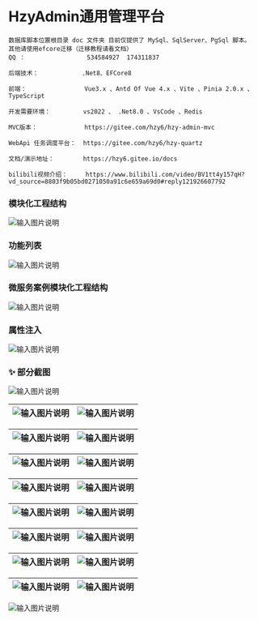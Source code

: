 # HzyAdmin通用管理平台
    
    数据库脚本位置根目录 doc 文件夹 目前仅提供了 MySql、SqlServer、PgSql 脚本。
    其他请使用efcore迁移（迁移教程请看文档）
    QQ ：                 534584927  174311837

    后端技术：            .Net8、EFCore8
    
    前端：                Vue3.x 、Antd Of Vue 4.x 、Vite 、Pinia 2.0.x 、TypeScript
    
    开发需要环境：         vs2022 、 .Net8.0 、VsCode 、Redis

    MVC版本：             https://gitee.com/hzy6/hzy-admin-mvc

    WebApi 任务调度平台：  https://gitee.com/hzy6/hzy-quartz
    
    文档/演示地址：        https://hzy6.gitee.io/docs
    
    bilibili视频介绍：     https://www.bilibili.com/video/BV1tt4y157qH?vd_source=8803f9b05bd0271050a91c6e659a69d0#reply121926607792

### 模块化工程结构
![输入图片说明](gitee/images/project_map.jpg)

### 功能列表

![输入图片说明](gitee/images/menu_map_2023-2-3.jpg)

### 微服务案例模块化工程结构

![输入图片说明](gitee/images/project_1.jpg)

### 属性注入
![输入图片说明](gitee/images/attr_inj.png)

### ✨  部分截图

![输入图片说明](gitee/images/winform.png)

| ![输入图片说明](gitee/images/theme_dark.png) | ![输入图片说明](gitee/images/theme_dark_1.png) |
|---|---|


| ![输入图片说明](gitee/images/DataAuthority.png) | ![输入图片说明](gitee/images/function.png) |
|-------------------------------------------|---|

| ![输入图片说明](gitee/images/MenuInfo.png) | ![输入图片说明](gitee/images/menu_function.png)  |
|--------------------------------------|---|

| ![输入图片说明](gitee/images/home.png) | ![输入图片说明](gitee/images/icons.png)  |
|-----------------------------------|---|

| ![输入图片说明](gitee/images/chart.png) | ![输入图片说明](gitee/images/%E6%9B%B4%E5%A4%9A%E5%9B%BE%E8%A1%A8.png)  |
|-----------------------------------|---|

| ![输入图片说明](gitee/images/user_list.png) | ![输入图片说明](gitee/images/wangeditor.png)   |
|---------------------------------------|---|

| ![输入图片说明](gitee/images/code_gen.png) | ![输入图片说明](gitee/images/user_center.png)  |
|--------------------------------------|---|


| ![输入图片说明](gitee/images/login.png) | ![输入图片说明](gitee/images/Efcore%20%E7%9B%91%E6%8E%A7.png)  |
|-----------------------------------|---|

![输入图片说明](gitee/images/home1.png)
 

 
